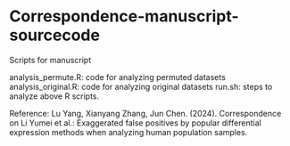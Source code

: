 # Correspondence-manuscript-sourcecode

Scripts for manuscript

analysis_permute.R: code for analyzing permuted datasets
analysis_original.R: code for analyzing original datasets
run.sh: steps to analyze above R scripts.

Reference: Lu Yang, Xianyang Zhang, Jun Chen. (2024). Correspondence on Li Yumei et al.: Exaggerated false positives by popular differential expression methods when analyzing human population samples. 